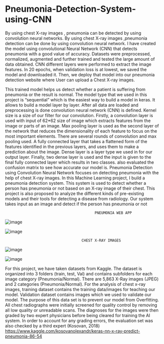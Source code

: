 # Pneumonia-Detection-System-using-CNN
By using chest X-ray images , pneumonia can be detected by using convolution neural networks.
By using chest X-ray images ,pneumonia detection can be done by using convolution neural network. I have created the model using convolutional Neural Network (CNN) that detects pneumonia with a good value of accuracy. Datasets were preprocessed, normalized, augmented and further trained and tested the large amount of data obtained. CNN different layers were performed to extract the image features. In 20 epochs, when validation loss is at lowest, we saved the model and downloaded it. Then, we deploy that model into our pneumonia detection website where User can upload a Chest X-ray images. 

This trained model helps us detect whether a patient is suffering from pneumonia or the result is normal. The model type that we used in this project is “sequential” which is the easiest way to build a model in keras. It allows to build a model layer by layer. After all data are loaded and preprocessing is done convolution neural network (CNN) is defined. Kernel size is a size of our filter for our convolution. Firstly, a convolution layer is used with input of 62*62 size of image which extracts features from the image or parts of an image. Max pooling layer is used as the second layer of the network that reduces the dimensionality of each feature to focus on the most important elements. There are several rounds of convolution and max pooling used. A fully connected layer that takes a flattened form of the features identified in the previous layers, and uses them to make a prediction about the image. Dense layer is a layer type we used in for our output layer. Finally, two dense layer is used and the input is given to the final fully connected layer which results in two classes. also evaluated the confusion matrix to see how accurate our model is. Pneumonia Detection using Convolution Neural Network focuses on detecting pneumonia with the help of chest X-ray images. In this Machine Learning project, I build a pneumonia detection system. This system is used to detect whether a person has pneumonia or not based on an X-ray image of their chest. This project is also proposed to analyze the different kinds of pre-existing models and their tools for detecting a disease from radiology. Our system takes input as an image and detect if the person has pneumonia or not

                                             PNEUMONIA WEB APP

![image](https://user-images.githubusercontent.com/113717229/201525342-212ea179-5085-4008-9997-c123d3dc2dc0.png)








![image](https://user-images.githubusercontent.com/113717229/201525401-d9508aa2-556e-43a9-a874-e769e0577d39.png)







                                       CHEST X-RAY IMAGES

![image](https://user-images.githubusercontent.com/113717229/201525434-5ef65525-ea83-43df-a31d-9404ccb6ca5d.png)





![image](https://user-images.githubusercontent.com/113717229/201525454-5a05ec90-6ee9-4f40-8e96-2a04e487fcec.png)




 For this project, we have taken datasets from Kaggle. The dataset is organized into 3 folders (train, test, Val) and contains subfolders for each image category (Pneumonia/Normal). There are 5,863 X-Ray images (JPEG) and 2 categories (Pneumonia/Normal). For the analysis of chest x-ray images, training dataset contains the training data/images for teaching our model. Validation dataset contains images which we used to validate our model. The purpose of this data set is to prevent our model from Overfitting. All chest radiographs were initially screened for quality control by removing all low quality or unreadable scans. The diagnoses for the images were then graded by two expert physicians before being cleared for training the AI system. In order to account for any grading errors, the evaluation set was also checked by a third expert  (Kosovan, 2018) https://www.kaggle.com/kosovanolexandr/keras-nn-x-ray-predict-pneumonia-86-54 

